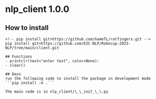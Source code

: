 # nlp_client 1.0.0

## How to install

```
<!-- pip install git+https://github.com/GameTL/ratfingers.git -->
pip install git+https://github.com/EIC-NLP/Robocup-2023-NLP/tree/main/client.git
```

````
## Functions
- printclr(text="enter text", color=None):
- clear()

## Devs
run the following code to install the package in development mode
```pip install -e .```

The main code is in nlp_client/\_\_init_\_\.py

````
